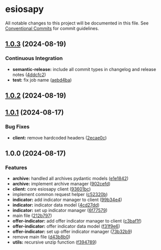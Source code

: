 # esiosapy

All notable changes to this project will be documented in this file. See
[Conventional Commits](https://conventionalcommits.org) for commit guidelines.

## [1.0.3](https://github.com/M4RC0Sx/esiosapy/compare/v1.0.2...v1.0.3) (2024-08-19)

### Continuous Integration

* **semantic-release:** include all commit types in changelog and release notes ([4ddcfc2](https://github.com/M4RC0Sx/esiosapy/commit/4ddcfc27fc506ec60d53b6d99c04f505bb653a5e))
* **test:** fix job name ([aebd4ba](https://github.com/M4RC0Sx/esiosapy/commit/aebd4ba663fcd022529fd985ec633de4431a9633))

## [1.0.2](https://github.com/M4RC0Sx/esiosapy/compare/v1.0.1...v1.0.2) (2024-08-19)

## [1.0.1](https://github.com/M4RC0Sx/esiosapy/compare/v1.0.0...v1.0.1) (2024-08-17)

### Bug Fixes

* **client:** remove hardcoded headers ([2ecae0c](https://github.com/M4RC0Sx/esiosapy/commit/2ecae0cfbef5194e2750f1c8e5e6b4a4139adcf6))

## 1.0.0 (2024-08-17)

### Features

* **archive:** handled all archives pydantic models ([e1e1842](https://github.com/M4RC0Sx/esiosapy/commit/e1e1842dc51d148e3ef04a957a08fe76a1c9f447))
* **archive:** implement archive manager ([902cefd](https://github.com/M4RC0Sx/esiosapy/commit/902cefd7e0a2ba6db3d354fcf08f4d79996c6dff))
* **client:** core esiosapy client ([93601bc](https://github.com/M4RC0Sx/esiosapy/commit/93601bc2f9c2133567944db765f5cb05c38d27e3))
* implement common request helper ([c52320b](https://github.com/M4RC0Sx/esiosapy/commit/c52320ba4973b23d15e529a66aa379af2c4ca8c9))
* **indicator:** add indicator manager to client ([99b34e4](https://github.com/M4RC0Sx/esiosapy/commit/99b34e4a742ff41f0d361e954bce28cfcef4c76d))
* **indicator:** indicator data model ([4cd27dd](https://github.com/M4RC0Sx/esiosapy/commit/4cd27ddaf605550f435441f2e32851faee5797f3))
* **indicator:** set up indicator manager ([6f77579](https://github.com/M4RC0Sx/esiosapy/commit/6f77579556041e0157ad43993819d2f913d9dfde))
* main file ([212b797](https://github.com/M4RC0Sx/esiosapy/commit/212b797012c2785b02819e0f99f0cbbf28fbd577))
* **offer-indicator:** add offer indicator manager to client ([c3baf1f](https://github.com/M4RC0Sx/esiosapy/commit/c3baf1f0a2c88744deb01e50449ad2f3e06643dc))
* **offer-indicator:** offer indicator data model ([f31f9e6](https://github.com/M4RC0Sx/esiosapy/commit/f31f9e691908d709feba39ff42ceeed44f33f2d3))
* **offer-indicator:** set up offer indicator manager ([73b32b9](https://github.com/M4RC0Sx/esiosapy/commit/73b32b9f42ce91a1859efc0fa0345a4ddc003f6f))
* remove main file ([d43b8b0](https://github.com/M4RC0Sx/esiosapy/commit/d43b8b0e0bfe56e2350ea10f886cddc3a0665b46))
* **utils:** recursive unzip function ([f394789](https://github.com/M4RC0Sx/esiosapy/commit/f3947892af95cc9df84560dabef3b6ff040f7f76))
